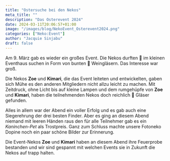 ```yaml
---
title: "Ostersuche bei den Nekos"
meta_title: ""
description: "Das Osterevent 2024"
date: 2024-03-11T20:06:57+01:00
image: "/images/blog/NekoEvent_Osterevent2024.png"
categories: ["Neko:Event"]
author: "Jacquie Sinjabu"
draft: false
---
```


Am 9. März gab es wieder ein großes Event. Die Nekos durften :egg: im kleinen Eventhaus suchen in Form von bunten :wine_glass: Weingläsern. Das Interesse war groß. 

Die Nekos **Zoe** und **Kimari**, die das Event leiteten und entwickelten, gaben sich Mühe es den anderen Mitgliedern nicht allzu leicht zu machen. Mit Zeitdruck, ohne Licht bis auf kleine Lampen und dem rumgehüpfe von **Zoe** und **Kimari**, haben die teilnehmenden Nekos doch reichlich :wine_glass: Gläser gefunden.

Alles in allem war der Abend ein voller Erfolg und es gab auch eine Siegerehrung der drei besten Finder. Aber es ging an diesem Abend niemand mit leeren Händen raus den für alle Teilnehmer gab es ein *Kaninchen-Pet* als Trostpreis. Ganz zum Schluss machte unsere Fotoneko Dopine noch ein paar schöne Bilder zur Erinnerung.

Die Event-Nekos **Zoe** und **Kimari** haben an diesem Abend ihre Feuerprobe bestanden und wir sind gespannt mit welchen Events sie in Zukunft die Nekos auf trapp halten. 
